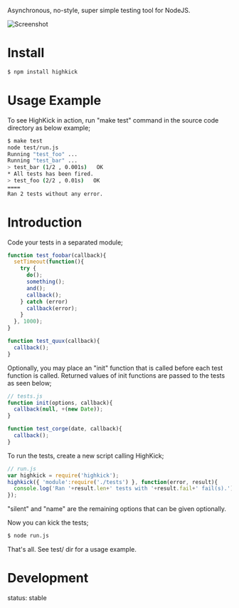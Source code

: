 Asynchronous, no-style, super simple testing tool for NodeJS.

![Screenshot](https://github.com/downloads/azer/highkick/highkick.png)

Install
=======
```bash
$ npm install highkick
```

Usage Example
=============
To see HighKick in action, run "make test" command in the source code directory
as below example;

```bash
$ make test
node test/run.js
Running "test_foo" ...
Running "test_bar" ...
> test_bar (1/2 , 0.001s)   OK
* All tests has been fired.
> test_foo (2/2 , 0.01s)   OK
====
Ran 2 tests without any error.
```
Introduction
============
Code your tests in a separated module;

```javascript
function test_foobar(callback){
  setTimeout(function(){
    try {
      do();
      something();
      and();
      callback();
    } catch (error)
      callback(error);
    }
  }, 1000);
}

function test_quux(callback){
  callback();
}
```

Optionally, you may place an "init" function that is called before each test
function is called. Returned values of init functions are passed to the tests
as seen below;

```javascript
// tests.js
function init(options, callback){
  callback(null, +(new Date));
}

function test_corge(date, callback){
  callback();
}
```

To run the tests, create a new script calling HighKick;

```javascript
// run.js
var highkick = require('highkick');
highkick({ 'module':require('./tests') }, function(error, result){
  console.log('Ran '+result.len+' tests with '+result.fail+' fail(s).');
});
```

"silent" and "name" are the remaining options that can be given optionally.

Now you can kick the tests;
```bash
$ node run.js
```

That's all. See test/ dir for a usage example.

Development
==========
status: stable
